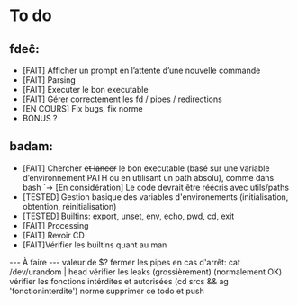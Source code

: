 # To do

## fdeĉ:

- [FAIT] Afficher un prompt en l’attente d’une nouvelle commande
- [FAIT] Parsing
- [FAIT] Executer le bon executable
- [FAIT] Gérer correctement les fd / pipes / redirections
- [EN COURS] Fix bugs, fix norme
- BONUS ?


## badam:

- [FAIT] Chercher ~~et lancer~~ le bon executable (basé sur une variable d’environnement PATH ou en utilisant un path absolu), comme dans bash
	`-> [En considération] Le code devrait être réécris avec utils/paths
- [TESTED] Gestion basique des variables d'environements (initialisation, obtention, réinitialisation)
- [TESTED] Builtins: export, unset, env, echo, pwd, cd, exit
- [FAIT] Processing
- [FAIT] Revoir CD
- [FAIT]Vérifier les builtins quant au man

--- À faire ---
valeur de $?
fermer les pipes en cas d'arrêt: cat /dev/urandom | head
vérifier les leaks (grossièrement) (normalement OK)
vérifier les fonctions intérdites et autorisées (cd srcs && ag 'fonctioninterdite')
norme
supprimer ce todo et push
